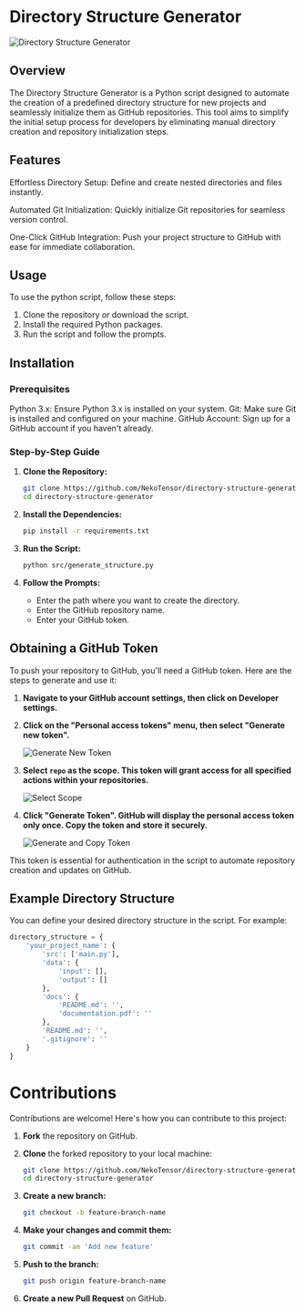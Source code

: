 # Directory Structure Generator

![Directory Structure Generator](https://i.imgur.com/K2UXKKj.png)

## Overview

The Directory Structure Generator is a Python script designed to automate the creation of a predefined directory structure for new projects and seamlessly initialize them as GitHub repositories. This tool aims to simplify the initial setup process for developers by eliminating manual directory creation and repository initialization steps.

## Features

Effortless Directory Setup: Define and create nested directories and files instantly.

Automated Git Initialization: Quickly initialize Git repositories for seamless version control.

One-Click GitHub Integration: Push your project structure to GitHub with ease for immediate collaboration.

## Usage

To use the python script, follow these steps:

1. Clone the repository or download the script.
2. Install the required Python packages.
3. Run the script and follow the prompts.

## Installation

### Prerequisites

Python 3.x: Ensure Python 3.x is installed on your system.
Git: Make sure Git is installed and configured on your machine.
GitHub Account: Sign up for a GitHub account if you haven't already.

### Step-by-Step Guide

1. **Clone the Repository:**

    ```bash
    git clone https://github.com/NekoTensor/directory-structure-generator.git
    cd directory-structure-generator
    ```

2. **Install the Dependencies:**

    ```bash
    pip install -r requirements.txt
    ```

3. **Run the Script:**

    ```bash
    python src/generate_structure.py
    ```

4. **Follow the Prompts:**

    - Enter the path where you want to create the directory.
    - Enter the GitHub repository name.
    - Enter your GitHub token.

## Obtaining a GitHub Token


To push your repository to GitHub, you'll need a GitHub token. Here are the steps to generate and use it:

1. **Navigate to your GitHub account settings, then click on Developer settings.**

2. **Click on the "Personal access tokens" menu, then select "Generate new token".**

   ![Generate New Token](https://i.imgur.com/Uxsz1Lx.jpeg)


3. **Select `repo` as the scope. This token will grant access for all specified actions within your repositories.**

   ![Select Scope](https://i.imgur.com/Le0UXWx.jpeg)


4. **Click "Generate Token". GitHub will display the personal access token only once. Copy the token and store it securely.**

   ![Generate and Copy Token](https://i.imgur.com/xrym95i.jpeg)



This token is essential for authentication in the script to automate repository creation and updates on GitHub.


## Example Directory Structure

You can define your desired directory structure in the script. For example:

```python
directory_structure = {
    'your_project_name': {
        'src': ['main.py'],
        'data': {
            'input': [],
            'output': []
        },
        'docs': {
            'README.md': '',
            'documentation.pdf': ''
        },
        'README.md': '',
        '.gitignore': ''
    }
}
```

 # Contributions

Contributions are welcome! Here's how you can contribute to this project:

1. **Fork** the repository on GitHub.

2. **Clone** the forked repository to your local machine:

    ```bash
    git clone https://github.com/NekoTensor/directory-structure-generator.git
    cd directory-structure-generator
    ```

3. **Create a new branch:**

    ```bash
    git checkout -b feature-branch-name
    ```

4. **Make your changes and commit them:**

    ```bash
    git commit -am 'Add new feature'
    ```

5. **Push to the branch:**

    ```bash
    git push origin feature-branch-name
    ```

6. **Create a new Pull Request** on GitHub.
